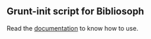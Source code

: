 
## Grunt-init script for Bibliosoph

Read the [documentation](http://bibliosoph.pilla.rs/#intro-getstarted-grunt) to know how to use.